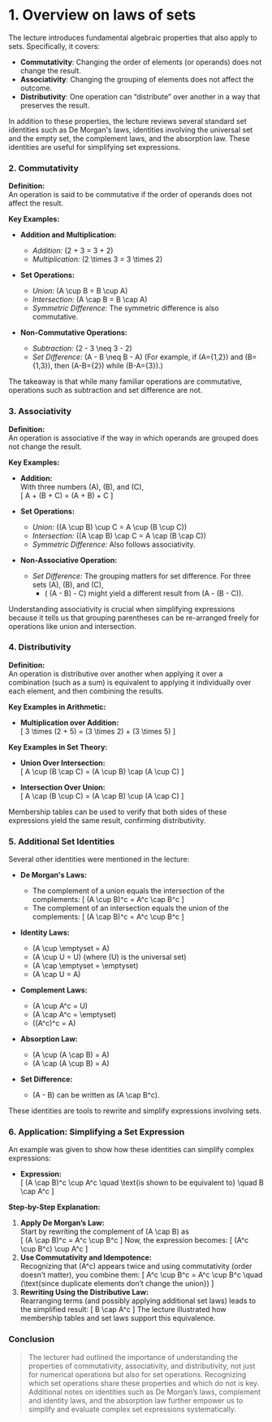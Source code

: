 # 1. Overview on laws of sets

The lecture introduces fundamental algebraic properties that also apply to sets. Specifically, it covers:

- **Commutativity**: Changing the order of elements (or operands) does not change the result.
- **Associativity**: Changing the grouping of elements does not affect the outcome.
- **Distributivity**: One operation can “distribute” over another in a way that preserves the result.

In addition to these properties, the lecture reviews several standard set identities such as De Morgan's laws, identities involving the universal set and the empty set, the complement laws, and the absorption law. These identities are useful for simplifying set expressions.


### 2. Commutativity

**Definition:**  
An operation is said to be commutative if the order of operands does not affect the result.

**Key Examples:**

- **Addition and Multiplication:**  
  - *Addition:* \(2 + 3 = 3 + 2\)  
  - *Multiplication:* \(2 \times 3 = 3 \times 2\)
  
- **Set Operations:**  
  - *Union:* \(A \cup B = B \cup A\)  
  - *Intersection:* \(A \cap B = B \cap A\)  
  - *Symmetric Difference:* The symmetric difference is also commutative.
  
- **Non-Commutative Operations:**  
  - *Subtraction:* \(2 - 3 \neq 3 - 2\)  
  - *Set Difference:* \(A - B \neq B - A\) (For example, if \(A=\{1,2\}\) and \(B=\{1,3\}\), then \(A-B=\{2\}\) while \(B-A=\{3\}\).)

The takeaway is that while many familiar operations are commutative, operations such as subtraction and set difference are not.


### 3. Associativity

**Definition:**  
An operation is associative if the way in which operands are grouped does not change the result.

**Key Examples:**

- **Addition:**  
  With three numbers \(A\), \(B\), and \(C\),  
  \[
  A + (B + C) = (A + B) + C
  \]

- **Set Operations:**  
  - *Union:* \((A \cup B) \cup C = A \cup (B \cup C)\)  
  - *Intersection:* \((A \cap B) \cap C = A \cap (B \cap C)\)  
  - *Symmetric Difference:* Also follows associativity.

- **Non-Associative Operation:**  
  - *Set Difference:* The grouping matters for set difference. For three sets \(A\), \(B\), and \(C\),  
    - \( (A - B) - C\) might yield a different result from \(A - (B - C)\).

Understanding associativity is crucial when simplifying expressions because it tells us that grouping parentheses can be re-arranged freely for operations like union and intersection.


### 4. Distributivity

**Definition:**  
An operation is distributive over another when applying it over a combination (such as a sum) is equivalent to applying it individually over each element, and then combining the results.

**Key Examples in Arithmetic:**

- **Multiplication over Addition:**  
  \[
  3 \times (2 + 5) = (3 \times 2) + (3 \times 5)
  \]

**Key Examples in Set Theory:**

- **Union Over Intersection:**  
  \[
  A \cup (B \cap C) = (A \cup B) \cap (A \cup C)
  \]
  
- **Intersection Over Union:**  
  \[
  A \cap (B \cup C) = (A \cap B) \cup (A \cap C)
  \]

Membership tables can be used to verify that both sides of these expressions yield the same result, confirming distributivity.

### 5. Additional Set Identities

Several other identities were mentioned in the lecture:

- **De Morgan's Laws:**
  - The complement of a union equals the intersection of the complements:
    \[
    (A \cup B)^c = A^c \cap B^c
    \]
  - The complement of an intersection equals the union of the complements:
    \[
    (A \cap B)^c = A^c \cup B^c
    \]

- **Identity Laws:**
  - \(A \cup \emptyset = A\)  
  - \(A \cup U = U\) (where \(U\) is the universal set)
  - \(A \cap \emptyset = \emptyset\)  
  - \(A \cap U = A\)

- **Complement Laws:**
  - \(A \cup A^c = U\)  
  - \(A \cap A^c = \emptyset\)  
  - \((A^c)^c = A\)

- **Absorption Law:**
  - \(A \cup (A \cap B) = A\)  
  - \(A \cap (A \cup B) = A\)

- **Set Difference:**
  - \(A - B\) can be written as \(A \cap B^c\).

These identities are tools to rewrite and simplify expressions involving sets.


### 6. Application: Simplifying a Set Expression

An example was given to show how these identities can simplify complex expressions:

- **Expression:**  
  \[
  (A \cap B)^c \cup A^c \quad \text{is shown to be equivalent to} \quad B \cap A^c
  \]

**Step-by-Step Explanation:**

1. **Apply De Morgan’s Law:**  
   Start by rewriting the complement of \(A \cap B\) as  
   \[
   (A \cap B)^c = A^c \cup B^c
   \]
   Now, the expression becomes:
   \[
   (A^c \cup B^c) \cup A^c
   \]
2. **Use Commutativity and Idempotence:**  
   Recognizing that \(A^c\) appears twice and using commutativity (order doesn’t matter), you combine them:
   \[
   A^c \cup B^c = A^c \cup B^c \quad (\text{since duplicate elements don’t change the union})
   \]
3. **Rewriting Using the Distributive Law:**  
   Rearranging terms (and possibly applying additional set laws) leads to the simplified result:
   \[
   B \cap A^c
   \]
   The lecture illustrated how membership tables and set laws support this equivalence.
   


### Conclusion

>The lecturer had outlined the importance of understanding the properties of commutativity, associativity, and distributivity, not just for numerical operations but also for set operations. Recognizing which set operations share these properties and which do not is key. Additional notes on identities such as De Morgan’s laws, complement and identity laws, and the absorption law further empower us to simplify and evaluate complex set expressions systematically.
